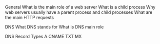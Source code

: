 General
What is the main role of a web server
What is a child process
Why web servers usually have a parent process and child processes
What are the main HTTP requests

DNS
What DNS stands for
What is DNS main role

DNS Record Types
A
CNAME
TXT
MX
